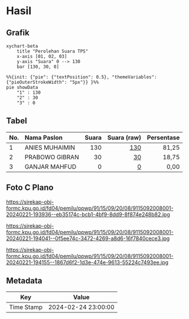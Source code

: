 # Hasil

## Grafik

```mermaid
xychart-beta
    title "Perolehan Suara TPS"
    x-axis [01, 02, 03]
    y-axis "Suara" 0 --> 130
    bar [130, 30, 0]
```

```mermaid
%%{init: {"pie": {"textPosition": 0.5}, "themeVariables": {"pieOuterStrokeWidth": "5px"}} }%%
pie showData
    "1" : 130
    "2" : 30
    "3" : 0
```

## Tabel

| No. | Nama Paslon    | Suara | Suara (raw) | Persentase |
|:--- |:-------------- | -----:| -----------:| ----------:|
| 1   | ANIES MUHAIMIN | 130   | [130][p-1]  | 81,25      |
| 2   | PRABOWO GIBRAN | 30    | [30][p-2]   | 18,75      |
| 3   | GANJAR MAHFUD  | 0     | [0][p-3]    | 0,00       |


[p-1]: https://github.com/gigit-pemilu/pemilu-2024-91-papua/blob/main/pilpres/hitung-suara/sub/91-papua/sub/15-waropen/sub/09-inggerus/sub/2008-otodemo/sub/001-tps/sub/paslon-1.txt
[p-2]: https://github.com/gigit-pemilu/pemilu-2024-91-papua/blob/main/pilpres/hitung-suara/sub/91-papua/sub/15-waropen/sub/09-inggerus/sub/2008-otodemo/sub/001-tps/sub/paslon-2.txt
[p-3]: https://github.com/gigit-pemilu/pemilu-2024-91-papua/blob/main/pilpres/hitung-suara/sub/91-papua/sub/15-waropen/sub/09-inggerus/sub/2008-otodemo/sub/001-tps/sub/paslon-3.txt

## Foto C Plano

https://sirekap-obj-formc.kpu.go.id/fd04/pemilu/ppwp/91/15/09/20/08/9115092008001-20240221-193936--eb35174c-bcb1-4bf9-8dd9-8f874e248b82.jpg

https://sirekap-obj-formc.kpu.go.id/fd04/pemilu/ppwp/91/15/09/20/08/9115092008001-20240221-194041--0f5ee74c-3472-4269-a8d6-16f7840cece3.jpg

https://sirekap-obj-formc.kpu.go.id/fd04/pemilu/ppwp/91/15/09/20/08/9115092008001-20240221-194155--1867d6f2-1d3e-474e-9613-55224c7493ee.jpg


## Metadata

| Key        | Value               |
| ---------- | ------------------- |
| Time Stamp | 2024-02-24 23:00:00 |



